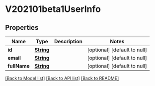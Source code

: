 # V202101beta1UserInfo
## Properties

Name | Type | Description | Notes
------------ | ------------- | ------------- | -------------
**id** | [**String**](string.md) |  | [optional] [default to null]
**email** | [**String**](string.md) |  | [optional] [default to null]
**fullName** | [**String**](string.md) |  | [optional] [default to null]

[[Back to Model list]](../README.md#documentation-for-models) [[Back to API list]](../README.md#documentation-for-api-endpoints) [[Back to README]](../README.md)

